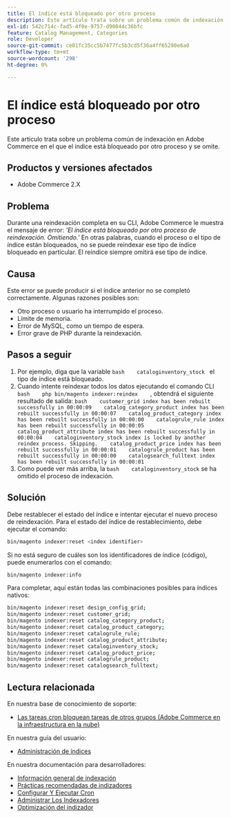 ```yaml
---
title: El índice está bloqueado por otro proceso
description: Este artículo trata sobre un problema común de indexación en Adobe Commerce en el que el índice está bloqueado por otro proceso y se omite.
exl-id: 542c714c-fad5-4f0e-9757-d90044c36bfc
feature: Catalog Management, Categories
role: Developer
source-git-commit: ce81fc35cc5b7477fc5b3cd5f36a4ff65280e6a0
workflow-type: tm+mt
source-wordcount: '298'
ht-degree: 0%

---
```


# El índice está bloqueado por otro proceso

Este artículo trata sobre un problema común de indexación en Adobe Commerce en el que el índice está bloqueado por otro proceso y se omite.

## Productos y versiones afectados

* Adobe Commerce 2.X

## Problema

Durante una reindexación completa en su CLI, Adobe Commerce le muestra el mensaje de error: *&#39;El índice está bloqueado por otro proceso de reindexación. Omitiendo.&#39;* En otras palabras, cuando el proceso o el tipo de índice están bloqueados, no se puede reindexar ese tipo de índice bloqueado en particular. El reíndice siempre omitirá ese tipo de índice.

## Causa

Este error se puede producir si el índice anterior no se completó correctamente. Algunas razones posibles son:

* Otro proceso o usuario ha interrumpido el proceso.
* Límite de memoria.
* Error de MySQL, como un tiempo de espera.
* Error grave de PHP durante la reindexación.

## Pasos a seguir

1. Por ejemplo, diga que la variable    ```bash    cataloginventory_stock ```    el tipo de índice está bloqueado.
1. Cuando intente reindexar todos los datos ejecutando el comando CLI    ```bash    php bin/magento indexer:reindex    ```, obtendrá el siguiente resultado de salida:    ```bash    customer_grid index has been rebuilt successfully in 00:00:09    catalog_category_product index has been rebuilt successfully in 00:00:07    catalog_product_category index has been rebuilt successfully in 00:00:00    catalogrule_rule index has been rebuilt successfully in 00:00:05    catalog_product_attribute index has been rebuilt successfully in 00:00:04    cataloginventory_stock index is locked by another reindex process. Skipping.    catalog_product_price index has been rebuilt successfully in 00:00:01    catalogrule_product has been rebuilt successfully in 00:00:00    catalogsearch_fulltext index has been rebuilt successfully in 00:00:01    ```
1. Como puede ver más arriba, la    ```bash    cataloginventory_stock```    se ha omitido el proceso de indexación.


## Solución

Debe restablecer el estado del índice e intentar ejecutar el nuevo proceso de reindexación. Para el estado del índice de restablecimiento, debe ejecutar el comando:

```bash
bin/magento indexer:reset <index identifier>
```

Si no está seguro de cuáles son los identificadores de índice (código), puede enumerarlos con el comando:

```bash
bin/magento indexer:info
```

Para completar, aquí están todas las combinaciones posibles para índices nativos:

```bash
bin/magento indexer:reset design_config_grid;
bin/magento indexer:reset customer_grid;
bin/magento indexer:reset catalog_category_product;
bin/magento indexer:reset catalog_product_category;
bin/magento indexer:reset catalogrule_rule;
bin/magento indexer:reset catalog_product_attribute;
bin/magento indexer:reset cataloginventory_stock;
bin/magento indexer:reset catalog_product_price;
bin/magento indexer:reset catalogrule_product;
bin/magento indexer:reset catalogsearch_fulltext;
```


## Lectura relacionada

En nuestra base de conocimiento de soporte:

* [Las tareas cron bloquean tareas de otros grupos (Adobe Commerce en la infraestructura en la nube)](/help/troubleshooting/miscellaneous/cron-tasks-lock-tasks-from-other-groups.md)

En nuestra guía del usuario:

* [Administración de índices](https://docs.magento.com/user-guide/system/index-management.html?itm_source=merchdocs&amp;itm_medium=search_page&amp;itm_campaign=federated_search&amp;itm_term=reindexing)

En nuestra documentación para desarrolladores:

* [Información general de indexación](https://devdocs.magento.com/guides/v2.3/extension-dev-guide/indexing.html)
* [Prácticas recomendadas de indizadores](https://devdocs.magento.com/guides/v2.3/performance-best-practices/configuration.html#indexers)
* [Configurar Y Ejecutar Cron](https://devdocs.magento.com/guides/v2.3/config-guide/cli/config-cli-subcommands-cron.html)
* [Administrar Los Indexadores](https://devdocs.magento.com/guides/v2.3/config-guide/cli/config-cli-subcommands-index.html)
* [Optimización del indizador](https://devdocs.magento.com/guides/v2.3/extension-dev-guide/indexer-batch.html)
